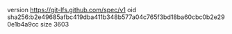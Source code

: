 version https://git-lfs.github.com/spec/v1
oid sha256:b2e49685afbc419dba411b348b577a04c765f3bd18ba60cbc0b2e290e1b4a9cc
size 3603

